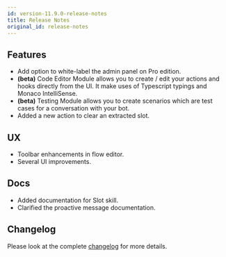 ```yaml
---
id: version-11.9.0-release-notes
title: Release Notes
original_id: release-notes
---
```


## Features

- Add option to white-label the admin panel on Pro edition.
- **(beta)** Code Editor Module allows you to create / edit your actions and hooks directly from the UI. It make uses of Typescript typings and Monaco IntelliSense.
- **(beta)** Testing Module allows you to create scenarios which are test cases for a conversation with your bot.
- Added a new action to clear an extracted slot.

## UX

- Toolbar enhancements in flow editor.
- Several UI improvements.

## Docs

- Added documentation for Slot skill.
- Clarified the proactive message documentation.

## Changelog

Please look at the complete [changelog](https://github.com/botpress/botpress/blob/master/CHANGELOG.md) for more details.
